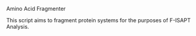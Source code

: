 Amino Acid Fragmenter 

This script aims to fragment protein systems for the purposes of
F-ISAPT Analysis. 
